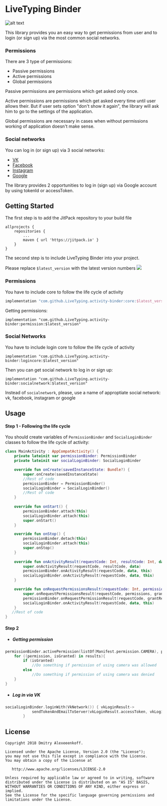 # LiveTyping Binder

![alt text](https://2016.gdg-siberia.com/img/partners/livetyping.png)

This library provides you an easy way to get permissions from user and to login (or sign up) via the most common social networks.

### Permissions 

There are 3 type of permissions:
* Passive permissions 
* Active permissions
* Global permissions

Passive permissions are permissions which get asked only once.

Active permissions are permissions which get asked every time until user allows their. But if user sets option "don't show it again", the library will ask him to go to the settings of the application.

Global permissions are necessary in cases when without permissions working of application doesn't make sense.

### Social networks
You can log in (or sign up) via 3 social networks:
* [VK](http://vk.com)
* [Facebook](https://facebook.com/)
* [Instagram](http://instagram.com)
* [Google](http://google.com)

The library provides 2 opportunities to log in (sign up)  via Google account by using tokenId or accessToken.


## Getting Started
The first step is to add the JitPack repository to your build file
```Gradle
allprojects {
	repositories {
		...
		maven { url 'https://jitpack.io' }
	}
}
```

The second step is to include LiveTyping Binder into your project. 

Please replace ```$latest_version``` with the latest version numbers  [![](https://jitpack.io/v/LiveTyping/activity-binder.svg)](https://jitpack.io/#LiveTyping/activity-binder)


### Permissions 
You have to include core to follow the life cycle of activity
```gradle
implementation "com.github.LiveTyping.activity-binder:core:$latest_version"
```
Getting permissions:
```
implementation "com.github.LiveTyping.activity-binder:permission:$latest_version"
```

### Social Networks
You have to include login core to follow the life cycle of activity
```
implementation "com.github.LiveTyping.activity-binder:logincore:$latest_version"
```
Then you can get social network to log in or sign up:
```
implementation "com.github.LiveTyping.activity-binder:socialnetwork:$latest_version"
```
Instead of ```socialnetwork```, please, use a name of approptiate social network: vk, facebook, instagram or google

## Usage

#### Step 1 - Following the life cycle
You should create variables of ```PermissionBinder``` and ```SocialLoginBinder``` classes to follow the life cycle of activity:
```Kotlin
class MainActivity : AppCompatActivity() {
    private lateinit var permissionBinder: PermissionBinder
    private lateinit var socialLoginBinder: SocialLoginBinder

    override fun onCreate(savedInstanceState: Bundle?) {
        super.onCreate(savedInstanceState)
        //Rest of code
        permissionBinder = PermissionBinder()
        socialLoginBinder = SocialLoginBinder()        
        //Rest of code
    }
    
    override fun onStart() {
        permissionBinder.attach(this)
        socialLoginBinder.attach(this)
        super.onStart()
    }

    override fun onStop() {
        permissionBinder.detach(this)
        socialLoginBinder.attach(this)
        super.onStop()
    }
    
    override fun onActivityResult(requestCode: Int, resultCode: Int, data: Intent?) {
        super.onActivityResult(requestCode, resultCode, data)
        permissionBinder.onActivityResult(requestCode, data, this)
        socialLoginBinder.onActivityResult(requestCode, data, this)
    }

    override fun onRequestPermissionsResult(requestCode: Int, permissions: Array<out String>, grantResults: IntArray) {
        super.onRequestPermissionsResult(requestCode, permissions, grantResults)
        permissionBinder.onRequestPermissionResult(requestCode, grantResults)
        socialLoginBinder.onActivityResult(requestCode, data, this)
    }
   //Rest of code 
}
``` 
#### Step 2
* ##### Getting permission
```Kotlin
permissionBinder.activePermission(listOf(Manifest.permission.CAMERA), permissionMessage){ results: HashMap<String, Boolean> ->
    for ((permission, isGranted) in results){
        if (isGranted)
            //Do something if permission of using camera was allowed
        else
            //Do something if permission of using camera was denied
    }
}
```

* ##### Log in via VK
```Kotlin
socialLoginBinder.loginWith(VkNetwork()) { vkLoginResult->
            sendTokenAndEmailToServer(vkLoginResult.accessToken, vkLoginResult.email) }
        }
```
## License
```
Copyright 2018 Dmitry Alexeeenkoff.

Licensed under the Apache License, Version 2.0 (the "License");
you may not use this file except in compliance with the License.
You may obtain a copy of the License at

   http://www.apache.org/licenses/LICENSE-2.0

Unless required by applicable law or agreed to in writing, software
distributed under the License is distributed on an "AS IS" BASIS,
WITHOUT WARRANTIES OR CONDITIONS OF ANY KIND, either express or implied.
See the License for the specific language governing permissions and
limitations under the License.
```
